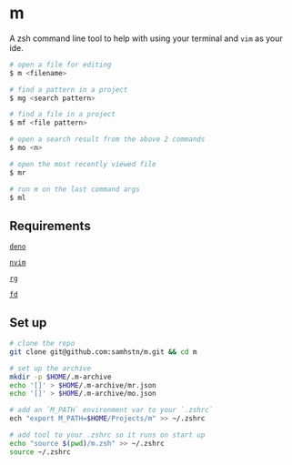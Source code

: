 # m

A zsh command line tool to help with using your terminal and `vim` as your ide.

```bash
# open a file for editing
$ m <filename>

# find a pattern in a project
$ mg <search pattern>

# find a file in a project
$ mf <file pattern>

# open a search result from the above 2 commands
$ mo <n>

# open the most recently viewed file
$ mr

# run m on the last command args
$ ml
```

## Requirements

[`deno`](https://deno.com/)

[`nvim`](https://neovim.io/)

[`rg`](https://github.com/BurntSushi/ripgrep)

[`fd`](https://github.com/sharkdp/fd)

## Set up

```bash
# clone the repo
git clone git@github.com:samhstn/m.git && cd m

# set up the archive
mkdir -p $HOME/.m-archive
echo '[]' > $HOME/.m-archive/mr.json
echo '[]' > $HOME/.m-archive/mo.json

# add an `M_PATH` environment var to your `.zshrc`
ech "export M_PATH=$HOME/Projects/m" >> ~/.zshrc

# add tool to your .zshrc so it runs on start up
echo "source $(pwd)/m.zsh" >> ~/.zshrc
source ~/.zshrc
```
